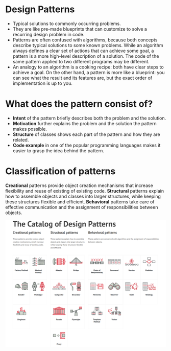 # Design Patterns
- Typical solutions to commonly occurring problems.
- They are like pre-made blueprints that can customize to solve a recurring design problem in code.
- Patterns are often confused with algorithms, because both concepts describe typical solutions to some known problems. While an algorithm always defines a clear set of actions that can achieve some goal, a pattern is a more high-level description of a solution. The code of the same pattern applied to two different programs may be different.
- An analogy to an algorithm is a cooking recipe: both have clear steps to achieve a goal. On the other hand, a pattern is more like a blueprint: you can see what the result and its features are, but the exact order of implementation is up to you.

# What does the pattern consist of?
- **Intent** of the pattern briefly describes both the problem and the solution.
- **Motivation** further explains the problem and the solution the pattern makes possible.
- **Structure** of classes shows each part of the pattern and how they are related.
- **Code example** in one of the popular programming languages makes it easier to grasp the idea behind the pattern.

# Classification of patterns
**Creational** patterns provide object creation mechanisms that increase flexibility and reuse of existing of existing code.
**Structural** patterns explain how to assemble objects and classes into larger structures, while keeping these structures flexible and efficient.
**Behavioral** patterns take care of effective communication and the assignment of responsibilities between objects.

![Alt text](/design_patterns.png?raw=true "Optional Title")
